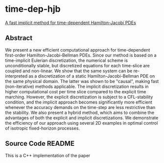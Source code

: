 # time-dep-hjb
[A fast implicit method for time-dependent Hamilton-Jacobi PDEs](http://www.cs.columbia.edu/~cxz/TimeDepHJB/)

## Abstract
We present a new efficient computational approach for time-dependent first-order Hamilton-Jacobi-Bellman PDEs. Since our method is based on a time-implicit Eulerian discretization, the numerical scheme is unconditionally stable, but discretized equations for each time-slice are coupled and non-linear. We show that the same system can be re-interpreted as a discretization of a static Hamilton-Jacobi-Bellman PDE on the same physical domain. The latter was shown to be "causal", making fast (non-iterative) methods applicable. The implicit discretization results in higher computational cost per time slice compared to the explicit time marching. However, the explicit discretization is subject to a CFL-stability condition, and the implicit approach becomes significantly more efficient whenever the accuracy demands on the time-step are less restrictive than the stability. We also present a hybrid method, which aims to combine the advantages of both the explicit and implicit discretizations. We demonstrate the efficiency of our approach using several 2D examples in optimal control of isotropic fixed-horizon processes.

## Source Code README
This is a C++ implementation of the paper 
